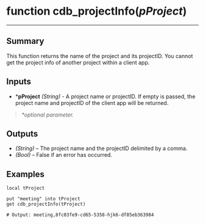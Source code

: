 # function cdb_projectInfo(*pProject*)
---
## Summary
This function returns the name of the project and its projectID. You cannot get the project info of another project within a client app.

## Inputs
* \***pProject** *(String)* - A project name or projectID. If empty is passed, the project name and projectID of the client app will be returned.

> _*optional parameter._
	
## Outputs
* *(String)* – The project name and the projectID delimited by a comma.
* *(Bool)* – False if an error has occurred.

## Examples
```livecodeserver
local tProject

put "meeting" into tProject
get cdb_projectInfo(tProject)

# Output: meeting,8fc03fe9-cd65-5358-hjk6-df85eb363984
```

